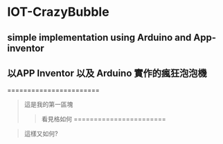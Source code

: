 # IOT-CrazyBubble
## simple implementation using Arduino and App-inventor
## 以APP Inventor 以及 Arduino 實作的瘋狂泡泡機
=======================
> 這是我的第一區塊
>> 看見格如何
=======================

> 這樣又如何?
